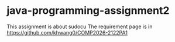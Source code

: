 # java-programming-assignment2
This assignment is about sudocu
The requirement page is in https://github.com/khwang0/COMP2026-2122PA1
